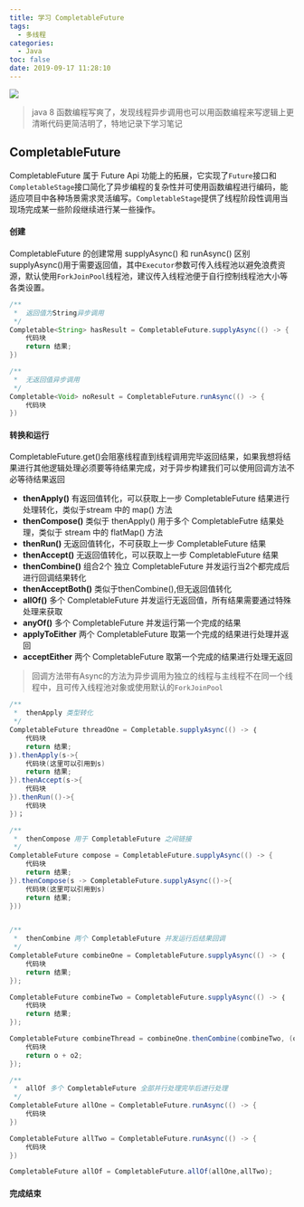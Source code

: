 ```yaml
---
title: 学习 CompletableFuture
tags:
  - 多线程
categories:
  - Java
toc: false
date: 2019-09-17 11:28:10
---
```


![](/images/java.jpg)
> java 8 函数编程写爽了，发现线程异步调用也可以用函数编程来写逻辑上更清晰代码更简洁明了，特地记录下学习笔记

## CompletableFuture
CompletableFuture 属于 Future Api 功能上的拓展，它实现了`Future`接口和`CompletableStage`接口简化了异步编程的复杂性并可使用函数编程进行编码，能适应项目中各种场景需求灵活编写。`CompletableStage`提供了线程阶段性调用当现场完成某一些阶段继续进行某一些操作。

#### 创建
CompletableFuture 的创建常用 supplyAsync() 和 runAsync() 区别 supplyAsync()用于需要返回值，其中`Executor`参数可传入线程池以避免浪费资源，默认使用`ForkJoinPool`线程池，建议传入线程池便于自行控制线程池大小等各类设置。

``` java
/**
 *  返回值为String异步调用
 */
Completable<String> hasResult = CompletableFuture.supplyAsync(() -> {
	代码块
	return 结果;
})

/**
 *  无返回值异步调用
 */
Completable<Void> noResult = CompletableFuture.runAsync(() -> {
	代码块
})
```
 
#### 转换和运行
CompletableFuture.get()会阻塞线程直到线程调用完毕返回结果，如果我想将结果进行其他逻辑处理必须要等待结果完成，对于异步构建我们可以使用回调方法不必等待结果返回

- __thenApply()__  有返回值转化，可以获取上一步 CompletableFuture 结果进行处理转化，类似于stream 中的 map() 方法
- __thenCompose()__ 类似于 thenApply() 用于多个 CompletableFutre 结果处理，类似于 stream 中的 flatMap() 方法
- __thenRun()__    无返回值转化，不可获取上一步 CompletableFuture 结果
- __thenAccept()__ 无返回值转化，可以获取上一步 CompletableFuture 结果
- __thenCombine()__ 组合2个 独立 CompletableFuture 并发运行当2个都完成后进行回调结果转化
- __thenAcceptBoth()__ 类似于thenCombine(),但无返回值转化
- __allOf()__ 多个 CompletableFuture 并发运行无返回值，所有结果需要通过特殊处理来获取
- __anyOf()__ 多个 CompletableFuture 并发运行第一个完成的结果
- __applyToEither__ 两个 CompletableFuture 取第一个完成的结果进行处理并返回
- __acceptEither__ 两个 CompletableFuture 取第一个完成的结果进行处理无返回



> 回调方法带有Async的方法为异步调用为独立的线程与主线程不在同一个线程中，且可传入线程池对象或使用默认的`ForkJoinPool`

``` java
/**
 *  thenApply 类型转化
 */
CompletableFuture threadOne = Completable.supplyAsync(() -> ｛
	代码块
	return 结果;
｝).thenApply(s->{
	代码块(这里可以引用到s)
	return 结果;
}).thenAccept(s->{
	代码块
}).thenRun(()->{
	代码块
})；

/**
 *  thenCompose 用于 CompletableFuture 之间链接
 */
CompletableFuture compose = CompletableFuture.supplyAsync(() -> {
	代码块
	return 结果;
}).thenCompose(s -> CompletableFuture.supplyAsync(()->{
	代码块(这里可以引用到s)
	return 结果;
}))


/**
 *  thenCombine 两个 CompletableFuture 并发运行后结果回调
 */
CompletableFuture combineOne = CompletableFuture.supplyAsync(() -> ｛
	代码块
	return 结果;
});

CompletableFuture combineTwo = CompletableFuture.supplyAsync(() -> ｛
	代码块
	return 结果;
});

CompletableFuture combineThread = combineOne.thenCombine(combineTwo, (o, o2) -> {
	代码块
	return o + o2;
});

/**
 *  allOf 多个 CompletableFuture 全部并行处理完毕后进行处理
 */
CompletableFuture allOne = CompletableFuture.runAsync(() -> {
	代码块
})

CompletableFuture allTwo = CompletableFuture.runAsync(() -> {
	代码块
})

CompletableFuture allOf = CompletableFuture.allOf(allOne,allTwo);

``` 

#### 完成结束
